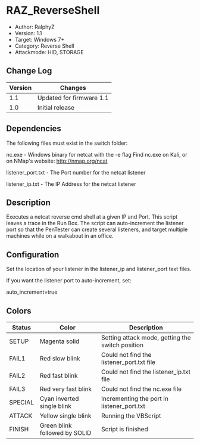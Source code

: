 # RAZ_ReverseShell
* Author: RalphyZ 
* Version: 1.1
* Target: Windows 7+
* Category: Reverse Shell
* Attackmode: HID, STORAGE

## Change Log
| Version | Changes                       |
| ------- | ------------------------------|
| 1.1     | Updated for firmware 1.1      |
| 1.0     | Initial release               |

## Dependencies
The following files must exist in the switch folder:

nc.exe - Windows binary for netcat with the -e flag
Find nc.exe on Kali, or on NMap's website: http://nmap.org/ncat

listener_port.txt - The Port number for the netcat listener

listener_ip.txt - The IP Address for the netcat listener
 
## Description
Executes a netcat reverse cmd shell at a given IP and Port.  This script leaves a trace in the Run Box.  The script can auto-increment the listener port so that the PenTester can create several listeners, and target multiple machines while on a walkabout in an office.  

## Configuration
Set the location of your listener in the listener_ip and listener_port text files.  

If you want the listener port to auto-increment, set:

auto_increment=true

## Colors
| Status     | Color                         | Description                                      |
| ---------- | ------------------------------| ------------------------------------------------ |
| SETUP      | Magenta solid                 | Setting attack mode, getting the switch position | 
| FAIL1      | Red slow blink                | Could not find the listener_port.txt file        | 
| FAIL2      | Red fast blink                | Could not find the listener_ip.txt file          | 
| FAIL3      | Red very fast blink           | Could not find the nc.exe file                   | 
| SPECIAL    | Cyan inverted single blink    | Incrementing the port in listener_port.txt       | 
| ATTACK     | Yellow single blink           | Running the VBScript                             | 
| FINISH     | Green blink followed by SOLID | Script is finished                               |